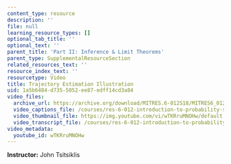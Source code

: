 ```yaml
---
content_type: resource
description: ''
file: null
learning_resource_types: []
optional_tab_title: ''
optional_text: ''
parent_title: 'Part II: Inference & Limit Theorems'
parent_type: SupplementalResourceSection
related_resources_text: ''
resource_index_text: ''
resourcetype: Video
title: Trajectory Estimation Illustration
uid: 1a5b6484-d735-5052-ee87-edff14cd3a84
video_files:
  archive_url: https://archive.org/download/MITRES.6-012S18/MITRES6_012S18_L15-08_300k.mp4
  video_captions_file: /courses/res-6-012-introduction-to-probability-spring-2018/a919f4b0efea53d6b5238ad83fa4c957_wTKRruMNOHw.vtt
  video_thumbnail_file: https://img.youtube.com/vi/wTKRruMNOHw/default.jpg
  video_transcript_file: /courses/res-6-012-introduction-to-probability-spring-2018/7658d6877a020e2a88bb331d4793714e_wTKRruMNOHw.pdf
video_metadata:
  youtube_id: wTKRruMNOHw
---
```


**Instructor:** John Tsitsiklis